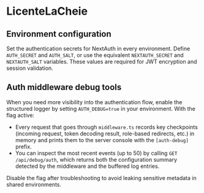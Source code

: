 # LicenteLaCheie

## Environment configuration

Set the authentication secrets for NextAuth in every environment. Define `AUTH_SECRET` and `AUTH_SALT`, or use the equivalent `NEXTAUTH_SECRET` and `NEXTAUTH_SALT` variables. These values are required for JWT encryption and session validation.

## Auth middleware debug tools

When you need more visibility into the authentication flow, enable the structured logger by setting `AUTH_DEBUG=true` in your environment. With the flag active:

- Every request that goes through `middleware.ts` records key checkpoints (incoming request, token decoding result, role-based redirects, etc.) in memory and prints them to the server console with the `[auth-debug]` prefix.
- You can inspect the most recent events (up to 50) by calling `GET /api/debug/auth`, which returns both the configuration summary detected by the middleware and the buffered log entries.

Disable the flag after troubleshooting to avoid leaking sensitive metadata in shared environments.
